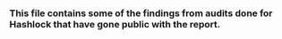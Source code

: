 ### This file contains some of the findings from audits done for Hashlock that have gone public with the report.